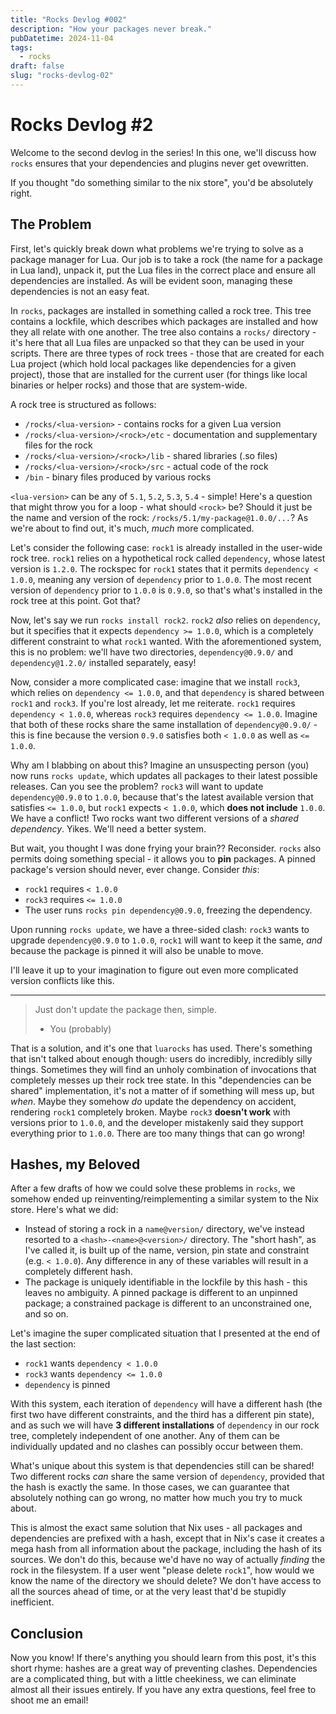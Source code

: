 ```yaml
---
title: "Rocks Devlog #002"
description: "How your packages never break."
pubDatetime: 2024-11-04
tags:
  - rocks
draft: false
slug: "rocks-devlog-02"
---
```


# Rocks Devlog #2

Welcome to the second devlog in the series! In this one, we'll discuss how `rocks` ensures that your dependencies and plugins never get ovewritten.

If you thought "do something similar to the nix store", you'd be absolutely right.

## The Problem

First, let's quickly break down what problems we're trying to solve as a package manager for Lua. Our job is to take
a rock (the name for a package in Lua land), unpack it, put the Lua files in the correct place and ensure all dependencies are installed. As will be evident soon,
managing these dependencies is not an easy feat.

In `rocks`, packages are installed in something called a rock tree. This tree contains a lockfile, which describes which packages
are installed and how they all relate with one another. The tree also contains a `rocks/` directory - it's here that all Lua files are unpacked so that they can be used in
your scripts. There are three types of rock trees - those that are created for each Lua project (which hold local packages like
dependencies for a given project), those that are installed for the current user (for things like local binaries or helper rocks)
and those that are system-wide.

A rock tree is structured as follows:
- `/rocks/<lua-version>` - contains rocks for a given Lua version
- `/rocks/<lua-version>/<rock>/etc` - documentation and supplementary files for the rock
- `/rocks/<lua-version>/<rock>/lib` - shared libraries (.so files)
- `/rocks/<lua-version>/<rock>/src` - actual code of the rock
- `/bin` - binary files produced by various rocks

`<lua-version>` can be any of `5.1`, `5.2`, `5.3`, `5.4` - simple! Here's a question that might throw you for a loop - what
should `<rock>` be? Should it just be the name and version of the rock: `/rocks/5.1/my-package@1.0.0/...`? As we're
about to find out, it's much, *much* more complicated.

Let's consider the following case: `rock1` is already installed in the user-wide rock tree. `rock1` relies on a hypothetical rock called
`dependency`, whose latest version is `1.2.0`.
The rockspec for `rock1` states that it permits `dependency < 1.0.0`, meaning any version of `dependency` prior
to `1.0.0`. The most recent version of `dependency` prior to `1.0.0` is `0.9.0`, so that's what's installed in the
rock tree at this point. Got that?

Now, let's say we run `rocks install rock2`. `rock2` *also* relies on `dependency`, but it specifies that
it expects `dependency >= 1.0.0`, which is a completely different constraint to what `rock1` wanted.
With the aforementioned system, this is no problem: we'll have two directories, `dependency@0.9.0/`
and `dependency@1.2.0/` installed separately, easy!

Now, consider a more complicated case: imagine that we install `rock3`, which relies on `dependency <= 1.0.0`,
and that `dependency` is shared between `rock1` and `rock3`. If you're lost already, let me reiterate. `rock1`
requires `dependency < 1.0.0`, whereas `rock3` requires `dependency <= 1.0.0`. Imagine that both of these rocks
share the same installation of `dependency@0.9.0/` - this is fine because the version `0.9.0` satisfies both
`< 1.0.0` as well as `<= 1.0.0`.

Why am I blabbing on about this? Imagine an unsuspecting person (you) now runs `rocks update`, which updates all
packages to their latest possible releases. Can you see the problem? `rock3` will want to update `dependency@0.9.0`
to `1.0.0`, because that's the latest available version that satisfies `<= 1.0.0`,
but `rock1` expects `< 1.0.0`, which **does not include** `1.0.0`. We have a conflict! Two rocks want two different
versions of a *shared dependency*. Yikes. We'll need a better system.

But wait, you thought I was done frying your brain?? Reconsider. `rocks` also permits doing something special - it allows
you to **pin** packages. A pinned package's version should never, ever change. Consider *this*:
- `rock1` requires `< 1.0.0`
- `rock3` requires `<= 1.0.0`
- The user runs `rocks pin dependency@0.9.0`, freezing the dependency.

Upon running `rocks update`, we have a three-sided clash: `rock3` wants to upgrade `dependency@0.9.0` to `1.0.0`, `rock1` will
want to keep it the same, *and* because the package is pinned it will also be unable to move.

I'll leave it up to your imagination to figure out even more complicated version conflicts like this.

---

> Just don't update the package then, simple.
> - You (probably)

That is a solution, and it's one that `luarocks` has used. There's something that isn't talked about enough though: users
do incredibly, incredibly silly things. Sometimes they will find an unholy combination of invocations that completely
messes up their rock tree state. In this "dependencies can be shared" implementation, it's not a matter of if something will
mess up, but *when*. Maybe they somehow *do* update the dependency on accident, rendering `rock1` completely broken.
Maybe `rock3` **doesn't work** with versions prior to `1.0.0`, and the developer mistakenly said they support everything
prior to `1.0.0`. There are too many things that can go wrong!

## Hashes, my Beloved

After a few drafts of how we could solve these problems in `rocks`,
we somehow ended up reinventing/reimplementing a similar system to the Nix store. Here's what we did:
- Instead of storing a rock in a `name@version/` directory, we've instead resorted to a `<hash>-<name>@<version>/` directory.
  The "short hash", as I've called it, is built up of the name, version, pin state and constraint (e.g. `< 1.0.0`). Any difference in any of these variables
  will result in a completely different hash.
- The package is uniquely identifiable in the lockfile by this hash - this leaves no ambiguity. A pinned package is different
  to an unpinned package; a constrained package is different to an unconstrained one, and so on.

Let's imagine the super complicated situation that I presented at the end of the last section:
- `rock1` wants `dependency < 1.0.0`
- `rock3` wants `dependency <= 1.0.0`
- `dependency` is pinned

With this system, each iteration of `dependency` will have a different hash (the first two have different constraints, and the third has a different pin state), and as such we will have **3 different installations**
of `dependency` in our rock tree, completely independent of one another. Any of them can be individually updated and no clashes
can possibly occur between them.

What's unique about this system is that dependencies still can be shared! Two different rocks *can* share the same version
of `dependency`, provided that the hash is exactly the same. In those cases, we can guarantee that absolutely nothing can go wrong,
no matter how much you try to muck about.

This is almost the exact same solution that Nix uses - all packages and dependencies are prefixed with a hash, except that in Nix's
case it creates a mega hash from all information about the package, including the hash of its sources. We don't do this, because
we'd have no way of actually *finding* the rock in the filesystem. If a user went "please delete `rock1`", how would we know
the name of the directory we should delete? We don't have access to all the sources ahead of time, or at the very least that'd
be stupidly inefficient.

## Conclusion

Now you know! If there's anything you should learn from this post, it's this short rhyme: hashes are a great way of preventing clashes.
Dependencies are a complicated thing, but with a little cheekiness, we can eliminate almost all their issues entirely.
If you have any extra questions, feel free to shoot me an email!
